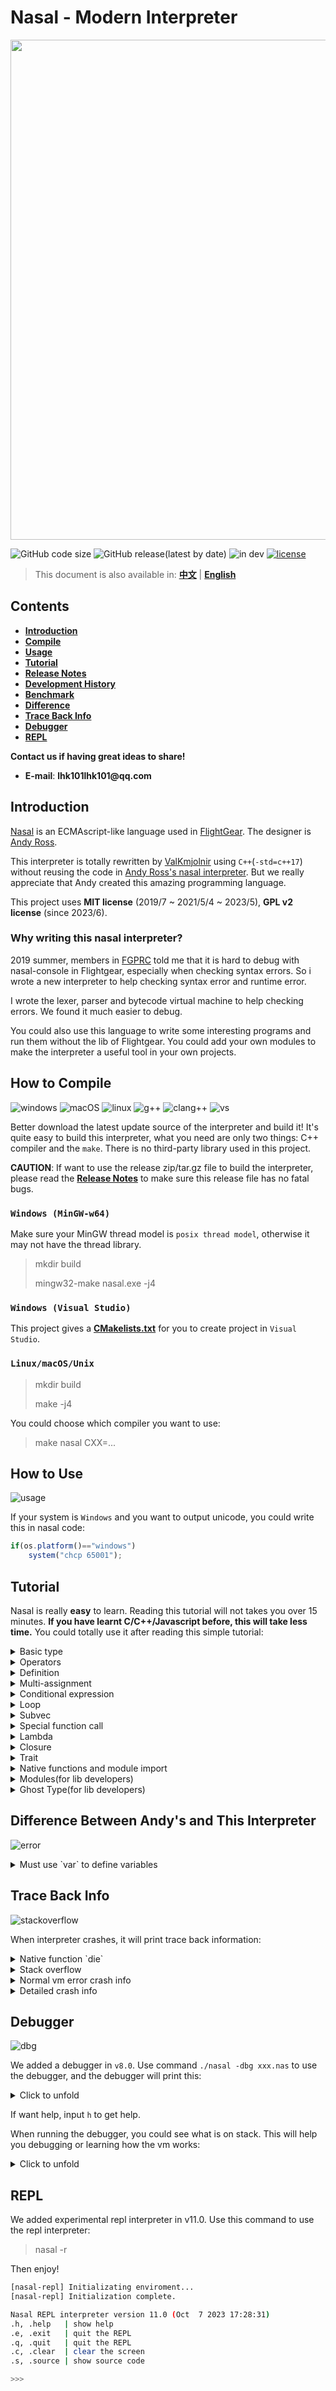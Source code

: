 # __Nasal - Modern Interpreter__

<img src="./doc/pic/header.png" style="width:800px"></img>

![GitHub code size](https://img.shields.io/github/languages/code-size/ValKmjolnir/Nasal-Interpreter?style=flat-square&logo=github)
![GitHub release(latest by date)](https://img.shields.io/github/v/release/ValKmjolnir/Nasal-Interpreter?style=flat-square&logo=github)
![in dev](https://img.shields.io/badge/dev-v11.1-blue?style=flat-square&logo=github)
[![license](https://img.shields.io/badge/license-GPLv2-green?style=flat-square&logo=github)](./LICENSE)

> This document is also available in: [__中文__](./doc/README_zh.md) | [__English__](./README.md)

## __Contents__

* [__Introduction__](#introduction)
* [__Compile__](#how-to-compile)
* [__Usage__](#how-to-use)
* [__Tutorial__](#tutorial)
* [__Release Notes__](./doc/dev.md#release-notes)
* [__Development History__](./doc/dev.md)
* [__Benchmark__](./doc/benchmark.md)
* [__Difference__](#difference-between-andys-and-this-interpreter)
* [__Trace Back Info__](#trace-back-info)
* [__Debugger__](#debugger)
* [__REPL__](#repl)

__Contact us if having great ideas to share!__

* __E-mail__: __lhk101lhk101@qq.com__

## __Introduction__

[Nasal](http://wiki.flightgear.org/Nasal_scripting_language)
is an ECMAscript-like language used in [FlightGear](https://www.flightgear.org/).
The designer is [Andy Ross](https://github.com/andyross).

This interpreter is totally rewritten by [ValKmjolnir](https://github.com/ValKmjolnir) using `C++`(`-std=c++17`)
without reusing the code in [Andy Ross's nasal interpreter](https://github.com/andyross/nasal).
But we really appreciate that Andy created this amazing programming language.

This project uses __MIT license__ (2019/7 ~ 2021/5/4 ~ 2023/5), __GPL v2 license__ (since 2023/6).

### __Why writing this nasal interpreter?__

2019 summer,
members in [FGPRC](https://www.fgprc.org/) told me that it is hard to debug with nasal-console in Flightgear,
especially when checking syntax errors.
So i wrote a new interpreter to help checking syntax error and  runtime error.

I wrote the lexer, parser and
bytecode virtual machine to help checking errors.
We found it much easier to debug.

You could also use this language to write some
interesting programs and run them without the lib of Flightgear.
You could add your own modules to make
the interpreter a useful tool in your own projects.

## __How to Compile__

![windows](https://img.shields.io/badge/Microsoft-Windows-green?style=flat-square&logo=windows)
![macOS](https://img.shields.io/badge/Apple%20Inc.-MacOS-green?style=flat-square&logo=apple)
![linux](https://img.shields.io/badge/GNU-Linux-green?style=flat-square&logo=GNU)
![g++](https://img.shields.io/badge/GNU-g++-A42E2B?style=flat-square&logo=GNU)
![clang++](https://img.shields.io/badge/LLVM-clang++-262D3A?style=flat-square&logo=LLVM)
![vs](https://img.shields.io/badge/Visual_Studio-MSVC-5C2D91?style=flat-square&logo=visualstudio)

Better download the latest update source of the interpreter and build it! It's quite easy to build this interpreter, what you need are only two things: C++ compiler and the `make`. There is no third-party library used in this project.

__CAUTION__: If want to use the release zip/tar.gz file to build the interpreter, please read the [__Release Notes__](./doc/dev.md#release-notes) to make sure this release file has no fatal bugs.

### __`Windows (MinGW-w64)`__

Make sure your MinGW thread model is `posix thread model`, otherwise it may not have the thread library.

> mkdir build
>
> mingw32-make nasal.exe -j4

### __`Windows (Visual Studio)`__

This project gives a [__CMakelists.txt__](./CMakeLists.txt) for you to create project in `Visual Studio`.

### __`Linux/macOS/Unix`__

> mkdir build
>
> make -j4

You could choose which compiler you want to use:

> make nasal CXX=...

## __How to Use__

![usage](./doc/gif/help.gif)

If your system is `Windows` and you want to output unicode, you could write this in nasal code:

```javascript
if(os.platform()=="windows")
    system("chcp 65001");
```

## __Tutorial__

Nasal is really __easy__ to learn.
Reading this tutorial will not takes you over 15 minutes.
__If you have learnt C/C++/Javascript before, this will take less time.__
You could totally use it after reading this simple tutorial:

<details><summary> Basic type </summary>

__`none`__ is error type used to interrupt the execution.
This type is not created by user program.

__`nil`__ is a null type. Just like `null`.

```javascript
var spc=nil;
```

__`num`__ has 3 formats: `dec`, `hex` and `oct`. Using IEEE754 `double` to store.

```javascript
# this language use '#' to write notes
var n=2.71828;    # dec
var n=2.147e16;   # dec
var n=1e-10;      # dec
var n=0xAA55;     # hex
var n=0o170001;   # oct

# caution: true and false also useful in nasal now
var n=true;       # in fact n is now 1.0
var n=false;      # in face n is now 0.0
```

__`str`__ has 3 formats. The third one is used to declare a character.

```javascript
var s='str';
var s="another string";
var s=`c`;
# some special characters is allowed in this language:
'\a'; '\b'; '\e'; '\f';
'\n'; '\r'; '\t'; '\v';
'\0'; '\\'; '\?'; '\'';
'\"';
```

__`vec`__ has unlimited length and can store all types of values.

```javascript
var vec=[];
var vec=[0,nil,{},[],func(){return 0}];
append(vec,0,1,2);
```

__`hash`__ is a hashmap (or like a `dict` in `python`) that stores values with strings/identifiers as the key.

```javascript
var hash={
    member1:nil,
    member2:"str",
    "member3":"member\'s name can also be a string constant",
    funct:func(){
        return me.member2~me.member3;
    }
};
```

__`func`__ is a function type (in fact it is `lambda`).

```javascript
var f=func(x,y,z){
    return nil;
}
# function could be declared without parameters and `(`, `)`
var f=func{
    return 114514;
}
var f=func(x,y,z,deft=1){
    return x+y+z+deft;
}
var f=func(args...){
    var sum=0;
    foreach(var i;args)
        sum+=i;
    return sum;
}
```

__`upval`__ is used to store upvalues, used in __`vm`__ to make sure closure runs correctly.

__`obj`__ is used to store other complex `C/C++` data types.
This type is created by native-function of nasal. If want to define a new data type, see how to add native-functions by editing code.

</details>

<details><summary> Operators </summary>

Nasal has basic math operators `+` `-` `*` `/` and a special operator `~` that joints strings.

```javascript
1+2-(1+3)*(2+4)/(16-9);
"str1"~"str2";
```

For conditional expressions, operators `==` `!=` `<` `>` `<=` `>=` are used to compare two values.
`and` `or` have the same function as C/C++ `&&` `||`.

```javascript
1+1 and (1<0 or 1>0);
1<=0 and 1>=0;
1==0 or 1!=0;
```

Unary operators `-` `!` have the same function as C/C++.

```javascript
-1;
!0;
```

Bitwise operators `~` `|` `&` `^` have the same function as C/C++.

```javascript
# these operators will:
# 1. convert f64 to i32 (static_cast<int32_t>)
# 2. do the bitwise function

~0x80000000; # not 2147483647
0x8|0x1;     # or
0x1&0x2;     # and
0x8^0x1;     # xor
```

Operators `=` `+=` `-=` `*=` `/=` `~=` `^=` `&=` `|=` are used in assignment expressions.

```javascript
a=b=c=d=1;
a+=1;
a-=1;
a*=1;
a/=1;
a~="string";

a^=0xff;
a&=0xca;
a|=0xba;
```

</details>

<details><summary> Definition </summary>

As follows.

```javascript
var a=1;             # define single variable
var (a,b,c)=[0,1,2]; # define multiple variables from a vector
var (a,b,c)=(0,1,2); # define multiple variables from a tuple
```

Nasal has many special global symbols:

```javascript
globals; # hashmap including all global symbols and their values
arg;     # in global scope, arg is the command line arguments
         # in local scope, arg is the dynamic arguments of this function call
```

For example:

```javascript
var a = 1;
println(globals); # will print {a:1}
```

```javascript
# nasal a b c
println(arg); # will print ["a", "b", "c"]

func() {
    println(arg);
}(1, 2, 3);   # will print [1, 2, 3]
```

</details>

<details><summary> Multi-assignment </summary>

The last one is often used to swap two variables.

```javascript
(a,b[0],c.d)=[0,1,2];
(a,b[1],c.e)=(0,1,2);
(a,b)=(b,a);
```

</details>

<details><summary> Conditional expression </summary>

In nasal there's a new key word `elsif`.
It has the same functions as `else if`.

```javascript
if(1){
    ;
}elsif(2){
    ;
}else if(3){
    ;
}else{
    ;
}
```

</details>

<details><summary> Loop </summary>

While loop and for loop is simalar to C/C++.

```javascript
while(condition)
    continue;
for(var i=0;i<10;i+=1)
    break;
```

Nasal has another two kinds of loops that iterates through a vector:

`forindex` will get the index of a vector. Index will be `0` to `size(elem)-1`.

```javascript
forindex(var i;elem)
    print(elem[i]);
```

`foreach` will get the element of a vector. Element will be `elem[0]` to `elem[size(elem)-1]`.

```javascript
foreach(var i;elem)
    print(i);
```

</details>

<details><summary> Subvec </summary>

Nasal provides this special syntax to help user generate a new vector by getting values by one index or getting values by indexes in a range from an old vector.
If there's only one index in the bracket, then we will get the value directly.
Use index to search one element in the string will get the __ascii number__ of this character.
If you want to get the character, use built-in function `chr()`.

```javascript
a[0];
a[-1,1,0:2,0:,:3,:,nil:8,3:nil,nil:nil];
"hello world"[0];
```

</details>

<details><summary> Special function call </summary>

This is not very efficient,
because hashmap use string as the key to compare.

But if it really useful, the efficientcy may not be so important...

```javascript
f(x:0,y:nil,z:[]);
```

</details>

<details><summary> Lambda </summary>

Also functions have this kind of use:

```javascript
func(x,y){
    return x+y
}(0,1);
func(x){
    return 1/(1+math.exp(-x));
}(0.5);
```

There's an interesting test file `y-combinator.nas`,
try it for fun:

```javascript
var fib=func(f){
    return f(f);
}(
    func(f){
        return func(x){
            if(x<2) return x;
            return f(f)(x-1)+f(f)(x-2);
        }
    }
);
```

</details>

<details><summary> Closure </summary>

Closure means you could get the variable that is not in the local scope of a function that you called.
Here is an example, result is `1`:

```javascript
var f=func(){
    var a=1;
    return func(){return a;};
}
print(f()());
```

Using closure makes it easier to OOP.

```javascript
var student=func(n,a){
    var (name,age)=(n,a);
    return {
        print_info:func() {println(name,' ',age);},
        set_age:   func(a){age=a;},
        get_age:   func() {return age;},
        set_name:  func(n){name=n;},
        get_name:  func() {return name;}
    };
}
```

</details>

<details><summary> Trait </summary>

Also there's another way to OOP, that is `trait`.

When a hash has a member named `parents` and the value type is vector,
then when you are trying to find a member that is not in this hash,
virtual machine will search the member in `parents`.
If there is a hash that has the member, you will get the member's value.

Using this mechanism, we could OOP like this, the result is `114514`:

```javascript
var trait={
    get:func{return me.val;},
    set:func(x){me.val=x;}
};

var class={
    new:func(){
        return {
            val:nil,
            parents:[trait]
        };
    }
};
var a=class.new();
a.set(114514);
println(a.get());
```

First virtual machine cannot find member `set` in hash `a`, but in `a.parents` there's a hash `trait` has the member `set`, so we get the `set`.
variable `me` points to hash `a`, so we change the `a.val`.
And `get` has the same process.

And we must remind you that if you do this:

```javascript
var trait={
    get:func{return me.val;},
    set:func(x){me.val=x;}
};

var class={
    new:func(){
        return {
            val:nil,
            parents:[trait]
        };
    }
};
var a=class.new();
var b=class.new();
a.set(114);
b.set(514);
println(a.get());
println(b.get());

var c=a.get;
var d=b.get;

println(c());
println(c());
println(d());
println(d());
```

You will get this result now:

```bash
114
514
514
514
514
514
```

Because `a.get` will set `me=a` in the `trait.get`. Then `b.get` do the `me=b`. So in fact c is `b.get` too after running `var d=b.get`.
If you want to use this trick to make the program running more efficiently, you must know this special mechanism.

</details>

<details><summary> Native functions and module import </summary>

This part shows how we add native functions in this interpreter.
If you are interested in this part, this may help you.
And...

__CAUTION:__ If you want to add your own functions __without__ changing the source code, see the __`module`__ after this part.

If you really want to change source code, check built-in functions in `lib.nas` and see the example below.

Definition:

```C++
// you could also use a macro to define one.
nas_native(builtin_print);
```

Then complete this function using C++:

```C++
var builtin_print(var* local,gc& ngc)
{
    // find value with index begin from 1
    // because local[0] is reserved for value 'me'
    var vec=local[1];
    // main process
    // also check number of arguments and type here
    // if get an error,use nas_err
    for(auto& i:vec.vec().elems)
        switch(i.type)
        {
            case vm_none: std::cout<<"undefined";   break;
            case vm_nil:  std::cout<<"nil";         break;
            case vm_num:  std::cout<<i.num();       break;
            case vm_str:  std::cout<<i.str();       break;
            case vm_vec:  std::cout<<i.vec();       break;
            case vm_hash: std::cout<<i.hash();      break;
            case vm_func: std::cout<<"func(..){..}";break;
            case vm_obj:  std::cout<<"<object>";    break;
        }
    std::cout<<std::flush;
    // generate return value,
    // use ngc::alloc(type) to make a new value
    // or use reserved reference nil/one/zero
    return nil;
}
```

When running a builtin function, alloc will run more than one time, this may cause mark-sweep in `gc::alloc`.
The value got before will be collected, but stil in use in this builtin function, this will cause a fatal error.

So use `gc::temp` in builtin functions to temprorarily store the gc-managed value that you want to return later. Like this:

```C++
var builtin_keys(var* local,gc& ngc)
{
    var hash=local[1];
    if(hash.type!=vm_hash)
        return nas_err("keys","\"hash\" must be hash");
    // use gc.temp to store the gc-managed-value, to avoid being sweeped
    var res=ngc.temp=ngc.alloc(vm_vec);
    auto& vec=res.vec().elems;
    for(auto& iter:hash.hash().elems)
        vec.push_back(ngc.newstr(iter.first));
    ngc.temp=nil;
    return res;
}
```

After that, register the built-in function's name(in nasal) and the function's pointer in this table:

```C++
struct func
{
    const char* name;
    var (*func)(var*,gc&);
} builtin[]=
{
    {"__print",builtin_print},
    {nullptr,  nullptr      }
};
```

At last,warp the `__print` in a nasal file:

```javascript
var print=func(elems...){
    return __print(elems);
};
```

In fact the arguments that `__print` uses are not necessary.
So writting it like this is also right:

```javascript
var print=func(elems...){
    return __print;
};
```

If you don't warp built-in function in a normal nasal function,
this native function may cause __segmentation fault__ when searching arguments.

Use `import("filename.nas")` to get the nasal file including your built-in functions, then you could use it.
Also there's another way of importing nasal files, the two way of importing have the same function:

```javascript
use dirname.dirname.filename;
import("./dirname/dirname/filename.nas");
```

</details>

<details><summary> Modules(for lib developers) </summary>

If there is only one way to add your own functions into nasal,
that is really inconvenient.

Luckily, we have developed some useful native-functions to help you add modules that created by you.

Functions used to load dynamic libraries are added to `std/dylib.nas`:

```javascript
var dlopen = func(libname) {
    ...
}

var dlclose = func(lib) {
    ...
}

var dlcall = func(ptr, args...) {
    ...
}

var limitcall = func(arg_size = 0) {
    ...
}
```

As you could see, these functions are used to load dynamic libraries into the nasal runtime and execute.
Let's see how they work.

First, write a cpp file that you want to generate the dynamic lib, take the `fib.cpp` as the example(example codes are in `./module`):

```C++
// add header file nasal.h to get api
#include "nasal.h"
double fibonaci(double x) {
    if (x<=2) {
        return x;
    }
    return fibonaci(x-1)+fibonaci(x-2);
}
// module functions' parameter list example
var fib(var* args, usize size, gc* ngc) {
    if (!size) {
        return nas_err("fib", "lack arguments");
    }
    // the arguments are generated into a vm_vec: args
    // get values from the vector that must be used here
    var num = args[0];
    // if you want your function safer, try this
    // nas_err will print the error info on screen
    // and return vm_null for runtime to interrupt
    if(num.type!=vm_num) {
        return nas_err("extern_fib", "\"num\" must be number");
    }
    // ok, you must know that vm_num now is not managed by gc
    // if want to return a gc object, use ngc->alloc(type)
    // usage of gc is the same as adding a native function
    return var::num(fibonaci(num.tonum()));
}

// then put function name and address into this table
// make sure the end of the table is {nullptr,nullptr}
module_func_info func_tbl[] = {
    {"fib", fib},
    {nullptr, nullptr}
};

// must write this function, this will help nasal to
// get the function pointer by name
// the reason why using this way to get function pointer
// is because `var` has constructors, which is not compatiable in C
// so "extern "C" var fib" may get compilation warnings
extern "C" module_func_info* get() {
    return func_tbl;
}
```

Next, compile this `fib.cpp` into dynamic lib.

Linux(`.so`):

`clang++ -c -O3 fib.cpp -fPIC -o fib.o`

`clang++ -shared -o libfib.so fib.o`

Mac(`.so` & `.dylib`): same as Linux.

Windows(`.dll`):

`g++ -c -O3 fib.cpp -fPIC -o fib.o`

`g++ -shared -o libfib.dll fib.o`

Then we write a test nasal file to run this fib function, using `os.platform()` we could write a cross-platform program:

```javascript
use std.dylib;
var dlhandle = dylib.dlopen("libfib."~(os.platform()=="windows"?"dll":"so"));
var fib = dlhandle.fib;
for(var i = 1; i<30; i+=1)
    println(dylib.dlcall(fib, i));
dylib.dlclose(dlhandle.lib);
```

`dylib.dlopen` is used to load dynamic library and get the function address.

`dylib.dlcall` is used to call the function, the first argument is the function address, make sure this argument is `vm_obj` and `type=obj_extern`.

`dylib.dlclose` is used to unload the library, at the moment that you call the function, all the function addresses that got from it are invalid.

`dylib.limitcall` is used to get `dlcall` function that has limited parameter size, this function will prove the performance of your code because it does not use `vm_vec` to store the arguments, instead it uses local scope to store them, so this could avoid frequently garbage collecting. And the code above could also be written like this:

```javascript
use std.dylib;
var dlhandle = dylib.dlopen("libfib."~(os.platform()=="windows"?"dll":"so"));
var fib = dlhandle.fib;
var invoke = dylib.limitcall(1); # this means the called function has only one parameter
for(var i = 1; i<30; i+=1)
    println(invoke(fib, i));
dylib.dlclose(dlhandle.lib);
```

If get this, Congratulations!

```bash
./nasal a.nas
1
2 
3 
5 
8 
13
21
34
55
89
144
233
377
610
987
1597
2584
4181
6765
10946
17711
28657
46368
75025
121393
196418
317811
514229
832040
```

</details>

<details><summary> Ghost Type(for lib developers) </summary>

It's quite easy to create a new ghost by yourself now.
Look at the example below:

```c++
const auto ghost_for_test = "ghost_for_test";

// declare destructor for ghost type
void ghost_for_test_destructor(void* ptr) {
    std::cout << "ghost_for_test::destructor (0x";
    std::cout << std::hex << reinterpret_cast<u64>(ptr) << std::dec << ") {\n";
    delete static_cast<u32*>(ptr);
    std::cout << "    delete 0x" << std::hex;
    std::cout << reinterpret_cast<u64>(ptr) << std::dec << ";\n";
    std::cout << "}\n";
}

var create_new_ghost(var* args, usize size, gc* ngc) {
    var res = ngc->alloc(vm_obj);
    // create ghost type
    res.obj().set(ghost_for_test, ghost_for_test_destructor, new u32);
    return res;
}

var print_new_ghost(var* args, usize size, gc* ngc) {
    var res = args[0];
    // check ghost type by the type name
    if (!res.objchk(ghost_for_test)) {
        std::cout << "print_new_ghost: not ghost for test type.\n";
        return nil;
    }
    std::cout << "print_new_ghost: " << res.obj() << " result = "
        << *((u32*)res.obj().ptr) << "\n";
    return nil;
}
```

We use this function to create a new ghost type:

`void nas_ghost::set(const std::string&, nasal::nas_ghost::destructor, void*);`

`const std::string&` is the name of the ghost type.

`nasal::nas_ghost::destructor` is the pointer of the destructor of the ghost type.

`void*` is the pointer of the ghost type instance.

And we use this function to check if value is the correct ghost type:

`bool var::objchk(const std::string&);`

The parameter is the name of the ghost type.

</details>

## __Difference Between Andy's and This Interpreter__

![error](./doc/gif/error.gif)

<details><summary>Must use `var` to define variables</summary> 

This interpreter uses more strict syntax to make sure it is easier for you to program and debug.
And flightgear's nasal interpreter also has the same rule.
So do not use variable without using `var` to declare it.

In Andy's interpreter:

```javascript
foreach(i;[0,1,2,3])
    print(i)
```

This program can run normally.
But take a look at the iterator `i`,
it is defined in foreach without using keyword `var`.
I think this design will make programmers feeling confused that they maybe hard to find the `i` is defined here.
Without `var`, they may think this `i` is defined anywhere else.

So in this interpreter i use a more strict syntax to force users to use `var` to define iterator of forindex and foreach.
If you forget to add the keyword `var`, you will get this:

```javascript
code: undefined symbol "i"
 --> test.nas:1:9
  | 
1 | foreach(i;[0,1,2,3])
  |         ^ undefined symbol "i"

code: undefined symbol "i"
 --> test.nas:2:11
  | 
2 |     print(i)
  |           ^ undefined symbol "i"
```

</details>

## __Trace Back Info__

![stackoverflow](./doc/gif/stackoverflow.gif)

When interpreter crashes,
it will print trace back information:

<details><summary>Native function `die`</summary>

Function `die` is used to throw error and crash immediately.

```javascript
func()
{
    println("hello");
    die("error occurred this line");
    return;
}();
```

```javascript
hello
[vm] error: error occurred this line
[vm] native function error.
trace back:
  0x000000ac      40 00 00 00 25      callb  0x25 <__die@0x41afc0> (lib.nas:131)
  0x000004f6      3e 00 00 00 01      callfv 0x1 (a.nas:4)
  0x000004fa      3e 00 00 00 00      callfv 0x0 (a.nas:6)
vm stack (0x7fffcd21bc68 <sp+80>, limit 10, total 12):
  0x0000005b    | null |
  ...
  0x00000057    | str  | <0x138ff60> error occurred t...
  ...
  0x00000052    | nil  |
```

</details>

<details><summary>Stack overflow</summary>

Here is an example of stack overflow:

```javascript
func(f){
    return f(f);
}(
    func(f){
        f(f);
    }
)();
```

```javascript
[vm] stack overflow
trace back:
  0x000004fb      3e 00 00 00 01      callfv 0x1 (a.nas:5)
  0x000004fb      1349 same call(s)
  0x000004f3      3e 00 00 00 01      callfv 0x1 (a.nas:2)
  0x000004ff      3e 00 00 00 01      callfv 0x1 (a.nas:3)
vm stack (0x7fffd3781d58 <sp+80>, limit 10, total 8108):
  0x00001ffb    | func | <0x15f8d90> entry:0x4f9
  0x00001ffa    | func | <0x15f8d90> entry:0x4f9
  0x00001ff9    | pc   | 0x4fb
  ...
  0x00001ff2    | addr | 0x7fffd37a16e8
```

</details>

<details><summary>Normal vm error crash info</summary>

Error will be thrown if there's a fatal error when executing:

```javascript
func(){
    return 0;
}()[1];
```

```javascript
[vm] callv: must call a vector/hash/string
trace back:
  0x000004f4      3b 00 00 00 00      callv  0x0 (a.nas:3)
vm stack (0x7fffff539c28 <sp+80>, limit 10, total 1):
  0x00000050    | num  | 0
```

</details>

<details><summary>Detailed crash info</summary>

Use command __`-d`__ or __`--detail`__ the trace back info will show more details:

```javascript
hello
[vm] error: error occurred this line
[vm] error: native function error
trace back (main)
  0x000000b0      40 00 00 00 2b      callb   0x2b <__die@0x41c380> (lib.nas:131)
  0x00000553      3e 00 00 00 01      callfv  0x1 (test.nas:4)
  0x00000557      3e 00 00 00 00      callfv  0x0 (test.nas:6)
vm stack (0x7fffe0ffed90 <sp+63>, limit 10, total 12)
  0x0000004a    | null |
  0x00000049    | pc   | 0x553
  0x00000048    | addr | 0x7fffe0ffeda0
  ...
  0x00000041    | nil  |
registers (main)
  [ pc     ]    | pc   | 0xb0
  [ global ]    | addr | 0x7fffe0ffe9a0
  [ localr ]    | addr | 0x7fffe0ffedf0
  [ memr   ]    | addr | 0x0
  [ canary ]    | addr | 0x7fffe1002990
  [ top    ]    | addr | 0x7fffe0ffee40
  [ funcr  ]    | func | <0x677cd0> entry:0xb0
  [ upvalr ]    | nil  |
global (0x7fffe0ffe9a0 <sp+0>)
  0x00000000    | func | <0x65fb00> entry:0x5
  0x00000001    | func | <0x65fb20> entry:0xd
  ...
  0x0000003d    | func | <0x66bf00> entry:0x51f
  0x0000003e    | hash | <0x65ffa0> {5 val}
local (0x7fffe0ffedf0 <sp+45>)
  0x00000000    | nil  |
  0x00000001    | str  | <0x6cb630> error occurred t...
```

</details>

## __Debugger__

![dbg](./doc/gif/dbg.gif)

We added a debugger in `v8.0`.
Use command `./nasal -dbg xxx.nas` to use the debugger,
and the debugger will print this:

<details><summary>Click to unfold</summary>

```javascript
source code:
--> var fib=func(x)
    {
        if(x<2) return x;
        return fib(x-1)+fib(x-2);
    }
    for(var i=0;i<31;i+=1)
        print(fib(i),'\n');

next bytecode:
--> 0x00000000      01 00 00 00 41      intg    0x41 (test/fib.nas:0)
    0x00000001      0b 00 00 00 05      newf    0x5 (lib.nas:6)
    0x00000002      02 00 00 00 02      intl    0x2 (lib.nas:6)
    0x00000003      0f 00 00 00 00      dyn     0x0 ("elems") (lib.nas:6)
    0x00000004      32 00 00 00 07      jmp     0x7 (lib.nas:6)
    0x00000005      40 00 00 00 00      callb   0x0 <__print@0x419c80> (lib.nas:7)
    0x00000006      4a 00 00 00 00      ret     0x0 (lib.nas:7)
    0x00000007      03 00 00 00 00      loadg   0x0 (lib.nas:6)
vm stack (0x7fffd0259138 <sp+65>, limit 10, total 0)
>>
```

</details>

If want help, input `h` to get help.

When running the debugger, you could see what is on stack.
This will help you debugging or learning how the vm works:

<details><summary>Click to unfold</summary>

```javascript
source code:
    var fib=func(x)
    {
-->     if(x<2) return x;
        return fib(x-1)+fib(x-2);
    }
    for(var i=0;i<31;i+=1)
        print(fib(i),'\n');

next bytecode:
    0x00000548      0c 00 00 00 aa      happ    0xaa ("running") (lib.nas:503)
    0x00000549      03 00 00 00 3e      loadg   0x3e (lib.nas:498)
    0x0000054a      0b 00 00 05 4e      newf    0x54e (test/fib.nas:1)
    0x0000054b      02 00 00 00 02      intl    0x2 (test/fib.nas:1)
    0x0000054c      0d 00 00 00 1b      para    0x1b ("x") (test/fib.nas:1)
    0x0000054d      32 00 00 05 5d      jmp     0x55d (test/fib.nas:1)
--> 0x0000054e      39 00 00 00 01      calll   0x1 (test/fib.nas:3)
    0x0000054f      2d 00 00 00 03      lessc   0x3 (2) (test/fib.nas:3)
vm stack (0x7fffd0259138 <sp+65>, limit 10, total 7)
  0x00000047    | pc   | 0x566
  0x00000046    | addr | 0x0
  0x00000045    | nil  |
  0x00000044    | num  | 0
  0x00000043    | nil  |
  0x00000042    | nil  |
  0x00000041    | func | <0x88d2f0> entry:0x5
>>
```

</details>

## REPL

We added experimental repl interpreter in v11.0.
Use this command to use the repl interpreter:

> nasal -r

Then enjoy!

```bash
[nasal-repl] Initializating enviroment...
[nasal-repl] Initialization complete.

Nasal REPL interpreter version 11.0 (Oct  7 2023 17:28:31)
.h, .help   | show help
.e, .exit   | quit the REPL
.q, .quit   | quit the REPL
.c, .clear  | clear the screen
.s, .source | show source code

>>>
```
